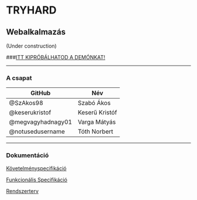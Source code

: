 # TRYHARD

## Webalkalmazás 

(Under construction)

###[ITT KIPRÓBÁLHATOD A DEMÓNKAT!](/proto/proto.html)

----

### A csapat

 GitHub|Név 
------|-----
@SzAkos98 | Szabó Ákos
@keserukristof| Keserű Kristóf
@megvagyhadnagy01 | Varga Mátyás
@notusedusername|Tóth Norbert

-----

### Dokumentáció
 
 [Követelményspecifikáció](/docs/követelmenySpecifikacio.md)
 
 [Funkcionális Specifikáció](docs/functionalSpecifikacio.md)
 
 [Rendszerterv](/docs/rendszerterv.md)
 
 